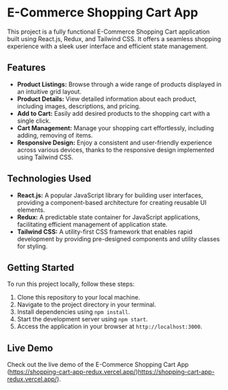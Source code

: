 # E-Commerce Shopping Cart App

This project is a fully functional E-Commerce Shopping Cart application built using React.js, Redux, and Tailwind CSS. It offers a seamless shopping experience with a sleek user interface and efficient state management.

## Features

- **Product Listings:** Browse through a wide range of products displayed in an intuitive grid layout.
- **Product Details:** View detailed information about each product, including images, descriptions, and pricing.
- **Add to Cart:** Easily add desired products to the shopping cart with a single click.
- **Cart Management:** Manage your shopping cart effortlessly, including adding, removing of items.
- **Responsive Design:** Enjoy a consistent and user-friendly experience across various devices, thanks to the responsive design implemented using Tailwind CSS.

## Technologies Used

- **React.js:** A popular JavaScript library for building user interfaces, providing a component-based architecture for creating reusable UI elements.
- **Redux:** A predictable state container for JavaScript applications, facilitating efficient management of application state.
- **Tailwind CSS:** A utility-first CSS framework that enables rapid development by providing pre-designed components and utility classes for styling.

## Getting Started

To run this project locally, follow these steps:

1. Clone this repository to your local machine.
2. Navigate to the project directory in your terminal.
3. Install dependencies using `npm install`.
4. Start the development server using `npm start`.
5. Access the application in your browser at `http://localhost:3000`.


## Live Demo

Check out the live demo of the E-Commerce Shopping Cart App (https://shopping-cart-app-redux.vercel.app/)https://shopping-cart-app-redux.vercel.app/).

